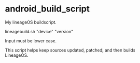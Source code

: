 # android_build_script
My lineageOS buildscript.


lineagebuild.sh "device" "version"


Input must be lower case.

This script helps keep sources updated, patched, and then builds LineageOS.
